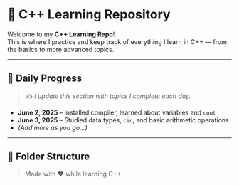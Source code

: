 # 📘 C++ Learning Repository

Welcome to my **C++ Learning Repo**!  
This is where I practice and keep track of everything I learn in C++ — from the basics to more advanced topics.

---

## 📅 Daily Progress

> ✍️ *I update this section with topics I complete each day.*

- **June 2, 2025** – Installed compiler, learned about variables and `cout`
- **June 3, 2025** – Studied data types, `cin`, and basic arithmetic operations  
- *(Add more as you go...)*

---

## 📂 Folder Structure



> Made with ❤️ while learning C++
